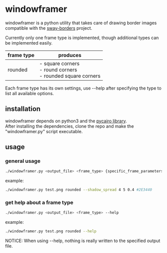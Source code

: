 # windowframer
windowframer is a python utility that takes care of drawing border images compatible with the [sway-borders] project.

Currently only one frame type is implemented, though additional types can be implemented easily.

| frame type | produces                                                                 |
|------------|--------------------------------------------------------------------------|
| rounded    | - square corners   <br>- round corners   <br>- rounded square corners    |

Each frame type has its own settings, use --help after specifying the type to list all available options.

## installation
windowframer depends on python3 and the [pycairo library].   
After installing the dependencies, clone the repo and make the "windowframer.py" script executable.

## usage

### general usage
```sh
./windowframer.py <output_file> <frame_type> {specific_frame_parameters} [{optional_frame_parameters}]
```

example:
```sh
./windowframer.py test.png rounded --shadow_spread 4 5 0.4 #2E3440
```

### get help about a frame type
```sh
./windowframer.py <output_file> <frame_type> --help
```

example:
```sh
./windowframer.py test.png rounded --help
```

NOTICE: When using --help, nothing is really written to the specified output file.


[sway-borders]: https://github.com/fluix-dev/sway-borders
[pycairo library]: https://github.com/pygobject/pycairo
